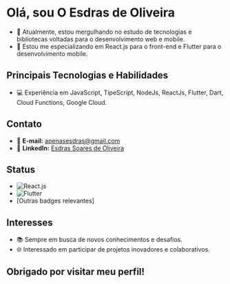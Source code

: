 # Olá, sou O Esdras de Oliveira
- 🔭 Atualmente, estou mergulhando no estudo de tecnologias e bibliotecas voltadas para o desenvolvimento web e mobile.
- 🌱 Estou me especializando em React.js para o front-end e Flutter para o desenvolvimento mobile.

## Principais Tecnologias e Habilidades
- 💻 Experiência em JavaScript, TipeScript, NodeJs, ReactJs, Flutter, Dart, Cloud Functions, Google Cloud.
<!-- - 🚀 Projetos notáveis: [Se você tiver projetos interessantes, destaque-os aqui.]-->

## Contato
- 📧 **E-mail:** [apenasesdras@gmail.com](mailto:apenasesdras@gmail.com)
- 🔗 **LinkedIn:** [Esdras Soares de Oliveira](https://www.linkedin.com/in/esdras-soares-de-oliveira-283528210/)

## Status
- ![React.js](https://img.shields.io/badge/React.js-Expert-blue?style=for-the-badge&logo=react)
- ![Flutter](https://img.shields.io/badge/Flutter-Intermediate-blue?style=for-the-badge&logo=flutter)
- [Outras badges relevantes]

<!-- ## Contribuições e Estatísticas
- 📊 [Adicione estatísticas do seu perfil, como número de contribuições, linguagens mais usadas, etc.]

//## Projetos Recentes
// [Destaque alguns projetos recentes em que tenha trabalhado ou que considera importantes. Inclua links para os repositórios.]
-->
## Interesses
- 📚 Sempre em busca de novos conhecimentos e desafios.
- 🌐 Interessado em participar de projetos inovadores e colaborativos.
<!--
## Redes Sociais
[Se você tiver outras redes sociais relevantes para sua área, inclua-as aqui.]
-->

## Obrigado por visitar meu perfil!
<!--[Adicione uma mensagem de agradecimento para quem visita o seu perfil.]-->
